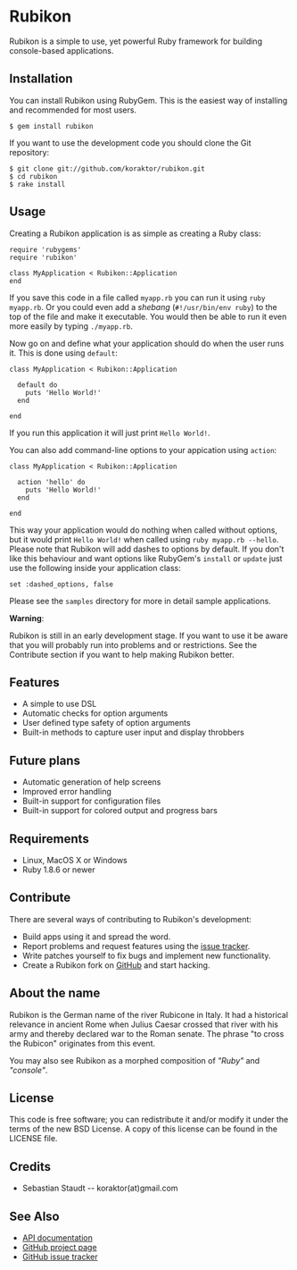 Rubikon
=======

Rubikon is a simple to use, yet powerful Ruby framework for building
console-based applications.

## Installation

You can install Rubikon using RubyGem. This is the easiest way of installing
and recommended for most users.

    $ gem install rubikon

If you want to use the development code you should clone the Git repository:

    $ git clone git://github.com/koraktor/rubikon.git
    $ cd rubikon
    $ rake install

## Usage

Creating a Rubikon application is as simple as creating a Ruby class:

    require 'rubygems'
    require 'rubikon'

    class MyApplication < Rubikon::Application
    end

If you save this code in a file called `myapp.rb` you can run it using
`ruby myapp.rb`. Or you could even add a *shebang* (`#!/usr/bin/env ruby`) to
the top of the file and make it executable. You would then be able to run it
even more easily by typing `./myapp.rb`.

Now go on and define what your application should do when the user runs it.
This is done using `default`:

    class MyApplication < Rubikon::Application

      default do
        puts 'Hello World!'
      end

    end

If you run this application it will just print `Hello World!`.

You can also add command-line options to your appication using `action`:

    class MyApplication < Rubikon::Application

      action 'hello' do
        puts 'Hello World!'
      end

    end

This way your application would do nothing when called without options, but it
would print `Hello World!` when called using `ruby myapp.rb --hello`.
Please note that Rubikon will add dashes to options by default. If you don't
like this behaviour and want options like RubyGem's `install` or `update` just
use the following inside your application class:

    set :dashed_options, false

Please see the `samples` directory for more in detail sample applications.


**Warning**:

Rubikon is still in an early development stage. If you want to use it be aware
that you will probably run into problems and or restrictions. See the
Contribute section if you want to help making Rubikon better.

## Features

* A simple to use DSL
* Automatic checks for option arguments
* User defined type safety of option arguments
* Built-in methods to capture user input and display throbbers

## Future plans

* Automatic generation of help screens
* Improved error handling
* Built-in support for configuration files
* Built-in support for colored output and progress bars

## Requirements

* Linux, MacOS X or Windows
* Ruby 1.8.6 or newer

## Contribute

There are several ways of contributing to Rubikon's development:

* Build apps using it and spread the word.<br />
* Report problems and request features using the [issue tracker][2].
* Write patches yourself to fix bugs and implement new functionality.
* Create a Rubikon fork on [GitHub][1] and start hacking.

## About the name

Rubikon is the German name of the river Rubicone in Italy. It had a historical
relevance in ancient Rome when Julius Caesar crossed that river with his army
and thereby declared war to the Roman senate. The phrase "to cross the Rubicon"
originates from this event.

You may also see Rubikon as a morphed composition of *"Ruby"* and *"console"*.

## License

This code is free software; you can redistribute it and/or modify it under the
terms of the new BSD License. A copy of this license can be found in the LICENSE
file.

## Credits

* Sebastian Staudt -- koraktor(at)gmail.com

## See Also

* [API documentation](http://www.rdoc.info/projects/koraktor/rubikon)
* [GitHub project page][1]
* [GitHub issue tracker][2]

 [1]: http://github.com/koraktor/rubikon
 [2]: http://github.com/koraktor/rubikon/issues
